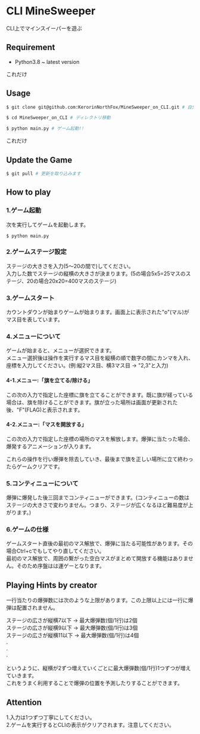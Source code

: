 # CLI MineSweeper
CLI上でマインスイーパーを遊ぶ

## Requirement
- Python3.8 ~ latest version

これだけ
## Usage
```bash
$ git clone git@github.com:KerorinNorthFox/MineSweeper_on_CLI.git # 自分の環境に持ってくる

$ cd MineSweeper_on_CLI # ディレクトリ移動

$ python main.py # ゲーム起動!!
```
これだけ

## Update the Game
```bash
$ git pull # 更新を取り込みます
```

## How to play
### 1.ゲーム起動
次を実行してゲームを起動します。<br>
```
$ python main.py
```

### 2.ゲームステージ設定
ステージの大きさを入力(5～20の間で)してください。<br>入力した数でステージの縦横の大きさが決まります。(5の場合5x5=25マスのステージ、20の場合20x20=400マスのステージ)

### 3.ゲームスタート
カウントダウンが始まりゲームが始まります。画面上に表示された"o"(マル)がマス目を表しています。

### 4.メニューについて
ゲームが始まると、メニューが選択できます。<br>
メニュー選択後は操作を実行するマス目を縦横の順で数字の間にカンマを入れ、座標を入力してください。(例:縦2マス目、横3マス目 -> "2,3"と入力)

#### 4-1.メニュー:「旗を立てる/除ける」
この次の入力で指定した座標に旗を立てることができます。既に旗が経っている場合は、旗を除けることができます。旗が立った場所は画面が更新された後、"F"(FLAG)と表示されます。
#### 4-2.メニュー:「マスを開放する」
この次の入力で指定した座標の場所のマスを解放します。爆弾に当たった場合、爆発するアニメーションが入ります。

これらの操作を行い爆弾を除去していき、最後まで旗を正しい場所に立て終わったらゲームクリアです。

### 5.コンティニューについて
爆弾に爆発した後三回までコンティニューができます。(コンティニューの数はステージの大きさで変わりません。つまり、ステージが広くなるほど難易度が上がります。)

### 6.ゲームの仕様
ゲームスタート直後の最初のマス解放で、爆弾に当たる可能性があります。その場合Ctrl+cでもしてやり直してください。<br>
最初のマス解放で、周囲の繋がった空白マスがまとめて開放する機能はありません。そのため序盤はは運ゲーとなります。

## Playing Hints by creator
一行当たりの爆弾数には次のような上限があります。この上限以上には一行に爆弾は配置されません。

ステージの広さが縦横7以下 -> 最大爆弾数(個/1行)は2個<br>
ステージの広さが縦横9以下 -> 最大爆弾数(個/1行)は3個<br>
ステージの広さが縦横11以下 -> 最大爆弾数(個/1行)は4個<br>
.<br>.<br>.<br><br>
というように、縦横が2ずつ増えていくごとに最大爆弾数(個/1行)1つずつが増えていきます。<br>
これをうまく利用することで爆弾の位置を予測したりすることができます。

## Attention
1.入力は1つずつ丁寧にしてください。<br>
2.ゲームを実行するとCLIの表示がクリアされます。注意してください。

